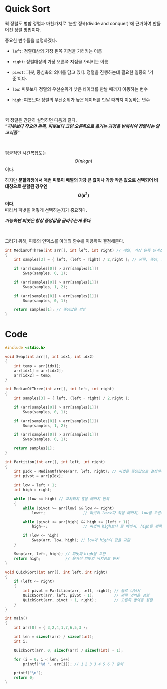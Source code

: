 # Quick Sort
퀵 정렬도 병합 정렬과 마찬가지로 '분할 정복(divide and conquer)`에 근거하여 만들어진 정렬 방법이다.

중요한 변수들을 설명하겠다.
* `left`: 정렬대상의 가장 왼쪽 지점을 가리키는 이름
* `right`: 정렬대상의 가장 오른쪽 지점을 가리키는 이름
* `pivot`: 피봇, 중심축의 의미를 담고 있다. 정렬을 진행하는데 필요한 일종의 '기준'이다.

* `low`: 피봇보다 정렬의 우선순위가 낮은 데이터를 만날 때까지 이동하는 변수
* `high`: 피봇보다 정렬의 우선순위가 높은 데이터를 만날 때까지 이동하는 변수

<br>

퀵 정렬은 간단히 설명하면 다음과 같다.   
***"피봇보다 작으면 왼쪽, 피봇보다 크면 오른쪽으로 옮기는 과정을 반복하여 졍렬하는 알고리즘"***

<br>

평균적인 시간복잡도는 $$O(nlogn)$$이다.   

하지만 **분할과정에서 매번 피봇이 배열의 가장 큰 값이나 가장 작은 값으로 선택되어 비대칭으로 분할된 경우엔 $$O(n^2)$$이다.**    
따라서 피벗을 어떻게 선택하는지가 중요하다.

***가능하면 피봇은 항상 중앙값을 골라주는게 좋다.***

<br>

그러기 위해, 피봇의 인덱스를 아래의 함수를 이용하여 결정해준다.
```c
int MedianOfThree(int arr[], int left, int right) // 배열, 가장 왼쪽 인덱스, 가장 오른쪽 인덱스
{
	int samples[3] = { left, (left + right) / 2,right }; // 왼쪽, 중앙, 오른쪽

	if (arr[samples[0]] > arr[samples[1]])
		Swap(samples, 0, 1);

	if (arr[samples[0]] > arr[samples[1]])
		Swap(samples, 1, 2);

	if (arr[samples[0]] > arr[samples[1]])
		Swap(samples, 0, 1);

	return samples[1]; // 중앙값을 반환
}
```

# Code
```c
#include <stdio.h>

void Swap(int arr[], int idx1, int idx2)
{
	int temp = arr[idx1];
	arr[idx1] = arr[idx2];
	arr[idx2] = temp;
}

int MedianOfThree(int arr[], int left, int right)
{
	int samples[3] = { left, (left + right) / 2,right };

	if (arr[samples[0]] > arr[samples[1]])
		Swap(samples, 0, 1);

	if (arr[samples[0]] > arr[samples[1]])
		Swap(samples, 1, 2);

	if (arr[samples[0]] > arr[samples[1]])
		Swap(samples, 0, 1);

	return samples[1];
}

int Partition(int arr[], int left, int right)
{
	int pIdx = MedianOfThree(arr, left, right); // 피벗을 중앙값으로 결정하기
	int pivot = arr[pIdx];
	
	int low = left + 1;
	int high = right;

	while (low <= high) // 교차되지 않을 때까지 반복
	{
		while (pivot >= arr[low] && low <= right)
			low++;                 // 피벗이 low보다 작을 때까지, low를 오른쪽으로 이동

		while (pivot <= arr[high] && high >= (left + 1))
			high--;                // 피벗이 high보다 클 때까지, high를 왼쪽으로 이동

		if (low <= high)
			Swap(arr, low, high); // low와 high의 값을 교환
	}

	Swap(arr, left, high); // 피벗과 high을 교환
	return high;           // 옮겨진 피벗의 위치정보 반환
}

void QuickSort(int arr[], int left, int right)
{
	if (left <= right)
	{
		int pivot = Partition(arr, left, right); // 둘로 나눠서
		QuickSort(arr, left, pivot - 1);         // 왼쪽 영역을 정렬
		QuickSort(arr, pivot + 1, right);		 // 오른쪽 영역을 정렬
	}
}

int main()
{
	int arr[8] = { 3,2,4,1,7,6,5,3 };

	int len = sizeof(arr) / sizeof(int);
	int i;

	QuickSort(arr, 0, sizeof(arr) / sizeof(int) - 1);

	for (i = 0; i < len; i++)
		printf("%d ", arr[i]); // 1 2 3 3 4 5 6 7 출력

	printf("\n");
	return 0;
}
```
